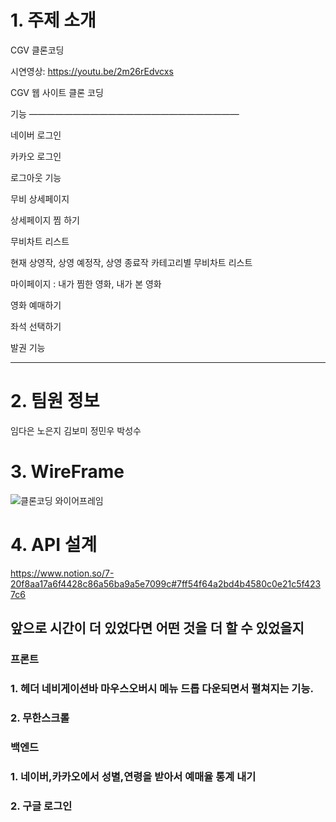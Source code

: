 # 1. 주제 소개

CGV 클론코딩

시연영상: https://youtu.be/2m26rEdvcxs

CGV 웹 사이트 클론 코딩 

기능 ————————————————————————

네이버 로그인

카카오 로그인 

로그아웃 기능 

무비 상세페이지

상세페이지 찜 하기

무비차트 리스트

현재 상영작, 상영 예정작, 상영 종료작 카테고리별 무비차트 리스트 

마이페이지 : 내가 찜한 영화, 내가 본 영화

영화 예매하기 

좌석 선택하기

발권 기능
 
---

# 2. 팀원 정보

임다은 노은지 김보미 정민우 박성수

# 3. WireFrame

![클론코딩 와이어프레임](https://user-images.githubusercontent.com/106578705/198751032-6a3cd67a-7ac0-40c3-8527-8a5d5d69c50d.png)

# 4. API 설계 

https://www.notion.so/7-20f8aa17a6f4428c86a56ba9a5e7099c#7ff54f64a2bd4b4580c0e21c5f4237c6

## 앞으로 시간이 더 있었다면 어떤 것을 더 할 수 있었을지

### 프론트

### 1. 헤더 네비게이션바 마우스오버시 메뉴 드롭 다운되면서 펼쳐지는 기능.

### 2. 무한스크롤

### 백엔드

### 1. 네이버,카카오에서 성별,연령을 받아서 예매율 통계 내기

### 2. 구글 로그인
